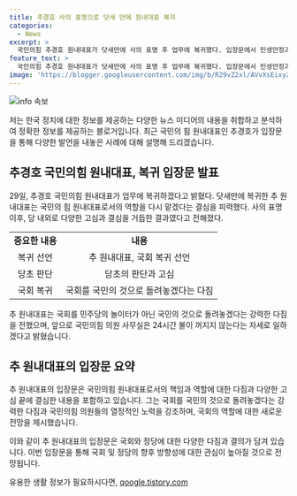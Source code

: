 ```yaml
---
title: 추경호 사의 표명으로 닷새 만에 원내대표 복귀
categories:
  - News
excerpt: >
  국민의힘 추경호 원내대표가 닷새만에 사의 표명 후 업무에 복귀했다. 입장문에서 민생안정과 의회독재 타도를 위해 치열하게 임할 것이라며 국회를 국민의 것으로 돌려놓을 것을 강조했다. 지난 27일 의원총회에서 재신임을 결의한 후, 고심 끝에 결심이라며 업무에 복귀했다. 국민의힘 의원 사무실은 24시간 불이 꺼지지 않는다며 열정을 다짐했다.
feature_text: >
  국민의힘 추경호 원내대표가 닷새만에 사의 표명 후 업무에 복귀했다. 입장문에서 민생안정과 의회독재 타도를 위해 치열하게 임할 것이라며 국회를 국민의 것으로 돌려놓을 것을 강조했다. 지난 27일 의원총회에서 재신임을 결의한 후, 고심 끝에 결심이라며 업무에 복귀했다. 국민의힘 의원 사무실은 24시간 불이 꺼지지 않는다며 열정을 다짐했다.
image: 'https://blogger.googleusercontent.com/img/b/R29vZ2xl/AVvXsEixyZcFfHzMRdzZMjFBmAUKJYCLCGyLL1o632UiGVXcaFdKo_bkvkuCioo0uUKlGfBVcT3P84aROyZIXSBEx3Aw5nCQ3pTgDom1WDC4m8eifvWiAmWEEVb4x6G_l8C0QH225ldMjyaFvpxGEBGNO37VmDTDMHGhJPq73UglMfDca1-0aw/s1600/blogspot.png'
---
```


<p><img src="https://blogger.googleusercontent.com/img/b/R29vZ2xl/AVvXsEixyZcFfHzMRdzZMjFBmAUKJYCLCGyLL1o632UiGVXcaFdKo_bkvkuCioo0uUKlGfBVcT3P84aROyZIXSBEx3Aw5nCQ3pTgDom1WDC4m8eifvWiAmWEEVb4x6G_l8C0QH225ldMjyaFvpxGEBGNO37VmDTDMHGhJPq73UglMfDca1-0aw/s1600/blogspot.png" alt="info 속보" /></p>

<p>저는 한국 정치에 대한 정보를 제공하는 다양한 뉴스 미디어의 내용을 취합하고 분석하여 정확한 정보를 제공하는 블로거입니다. 최근 국민의 힘 원내대표인 추경호가 입장문을 통해 다양한 발언을 내놓은 사례에 대해 설명해 드리겠습니다.</p>

<h2 data-ke-size="size26">추경호 국민의힘 원내대표, 복귀 입장문 발표</h2>

<p data-ke-size="size16">29일, 추경호 국민의힘 원내대표가 업무에 복귀하겠다고 밝혔다. 닷새만에 복귀한 추 원내대표는 국민의 힘 원내대표로서의 역할을 다시 맡겠다는 결심을 피력했다. 사의 표명 이후, 당 내외로 다양한 고심과 결심을 거듭한 결과였다고 전해졌다.</p>

<table>
  <tr>
    <td style="text-align: center; height: 17px;"><b>중요한 내용</b></td>
    <td style="text-align: center; height: 17px;"><b>내용</b></td>
  </tr>
  <tr>
    <td style="text-align: center;">복귀 선언</td>
    <td style="text-align: center;">추 원내대표, 국회 복귀 선언</td>
  </tr>
  <tr>
    <td style="text-align: center;">당초 판단</td>
    <td style="text-align: center;">당초의 판단과 고심</td>
  </tr>
  <tr>
    <td style="text-align: center;">국회 복귀</td>
    <td style="text-align: center;">국회를 국민의 것으로 돌려놓겠다는 다짐</td>
  </tr>
</table>

<p data-ke-size="size16">추 원내대표는 국회를 민주당의 놀이터가 아닌 국민의 것으로 돌려놓겠다는 강력한 다짐을 전했으며, 앞으로 국민의힘 의원 사무실은 24시간 불이 꺼지지 않는다는 자세로 일하겠다고 밝혔습니다.</p>

<h2 data-ke-size="size26">추 원내대표의 입장문 요약</h2>

<p data-ke-size="size16">추 원내대표의 입장문은 국민의힘 원내대표로서의 책임과 역할에 대한 다짐과 다양한 고심 끝에 결심한 내용을 포함하고 있습니다. 그는 국회를 국민의 것으로 돌려놓겠다는 강력한 다짐과 국민의힘 의원들의 열정적인 노력을 강조하며, 국회의 역할에 대한 새로운 전망을 제시했습니다.</p>

<p>이와 같이 추 원내대표의 입장문은 국회와 정당에 대한 다양한 다짐과 결의가 담겨 있습니다. 이번 입장문을 통해 국회 및 정당의 향후 방향성에 대한 관심이 높아질 것으로 전망됩니다.</p>
유용한 생활 정보가 필요하시다면, <a href="https://qoogle.tistory.com" rel="dofollow">qoogle.tistory.com</a>


